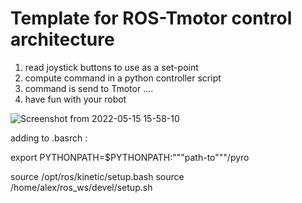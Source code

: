 # Template for ROS-Tmotor control architecture

1) read joystick buttons to use as a set-point
2) compute command in a python controller script
3) command is send to Tmotor ....
4) have fun with your robot


![Screenshot from 2022-05-15 15-58-10](https://user-images.githubusercontent.com/16725496/168492122-c4571cdc-57b0-472a-a6d9-657b00b193ee.png)


adding to .basrch :

export PYTHONPATH=$PYTHONPATH:"""path-to"""/pyro

source /opt/ros/kinetic/setup.bash
source /home/alex/ros_ws/devel/setup.sh
